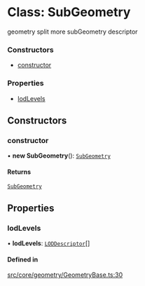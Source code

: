 # Class: SubGeometry

geometry split more subGeometry descriptor

### Constructors

- [constructor](SubGeometry.md#constructor)

### Properties

- [lodLevels](SubGeometry.md#lodlevels)

## Constructors

### constructor

• **new SubGeometry**(): [`SubGeometry`](SubGeometry.md)

#### Returns

[`SubGeometry`](SubGeometry.md)

## Properties

### lodLevels

• **lodLevels**: [`LODDescriptor`](../types/LODDescriptor.md)[]

#### Defined in

[src/core/geometry/GeometryBase.ts:30](https://github.com/Orillusion/orillusion/blob/main/src/core/geometry/GeometryBase.ts#L30)
